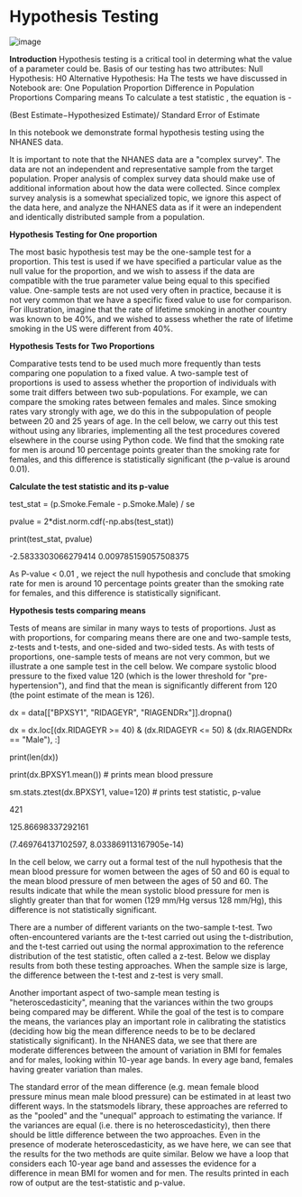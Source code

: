 # Hypothesis Testing

![image](https://github.com/tanumalik12/Hypothesis/assets/128899444/5001c26a-815b-4516-bc6a-62ce694df76f)

**Introduction**
Hypothesis testing is a critical tool in determing what the value of a parameter could be.
Basis of our testing has two attributes:
Null Hypothesis: H0
Alternative Hypothesis: Ha
The tests we have discussed in Notebook are:
One Population Proportion
Difference in Population Proportions
Comparing means
To calculate a test statistic , the equation is -

(Best Estimate−Hypothesized Estimate)/ Standard Error of Estimate

In this notebook we demonstrate formal hypothesis testing using the NHANES data.

It is important to note that the NHANES data are a "complex survey". The data are not an independent and representative sample from the target population. Proper analysis of complex survey data should make use of additional information about how the data were collected. Since complex survey analysis is a somewhat specialized topic, we ignore this aspect of the data here, and analyze the NHANES data as if it were an independent and identically distributed sample from a population.

**Hypothesis Testing for One proportion**

The most basic hypothesis test may be the one-sample test for a proportion. This test is used if we have specified a particular value as the null value for the proportion, and we wish to assess if the data are compatible with the true parameter value being equal to this specified value. One-sample tests are not used very often in practice, because it is not very common that we have a specific fixed value to use for comparison. For illustration, imagine that the rate of lifetime smoking in another country was known to be 40%, and we wished to assess whether the rate of lifetime smoking in the US were different from 40%.

**Hypothesis Tests for Two Proportions**

Comparative tests tend to be used much more frequently than tests comparing one population to a fixed value. A two-sample test of proportions is used to assess whether the proportion of individuals with some trait differs between two sub-populations. For example, we can compare the smoking rates between females and males. Since smoking rates vary strongly with age, we do this in the subpopulation of people between 20 and 25 years of age. In the cell below, we carry out this test without using any libraries, implementing all the test procedures covered elsewhere in the course using Python code. We find that the smoking rate for men is around 10 percentage points greater than the smoking rate for females, and this difference is statistically significant (the p-value is around 0.01).

**Calculate the test statistic and its p-value**


test_stat = (p.Smoke.Female - p.Smoke.Male) / se

pvalue = 2*dist.norm.cdf(-np.abs(test_stat))

print(test_stat, pvalue)

-2.5833303066279414 0.009785159057508375

As P-value < 0.01 , we reject the null hypothesis and conclude that smoking rate for men is around 10 percentage points greater than the smoking rate for females, and this difference is statistically significant.

**Hypothesis tests comparing means**

Tests of means are similar in many ways to tests of proportions. Just as with proportions, for comparing means there are one and two-sample tests, z-tests and t-tests, and one-sided and two-sided tests. As with tests of proportions, one-sample tests of means are not very common, but we illustrate a one sample test in the cell below. We compare systolic blood pressure to the fixed value 120 (which is the lower threshold for "pre-hypertension"), and find that the mean is significantly different from 120 (the point estimate of the mean is 126).


dx = data[["BPXSY1", "RIDAGEYR", "RIAGENDRx"]].dropna()

dx = dx.loc[(dx.RIDAGEYR >= 40) & (dx.RIDAGEYR <= 50) & (dx.RIAGENDRx == "Male"), :]

print(len(dx))

print(dx.BPXSY1.mean()) # prints mean blood pressure

sm.stats.ztest(dx.BPXSY1, value=120)  # prints test statistic, p-value

421

125.86698337292161

(7.469764137102597, 8.033869113167905e-14)

In the cell below, we carry out a formal test of the null hypothesis that the mean blood pressure for women between the ages of 50 and 60 is equal to the mean blood pressure of men between the ages of 50 and 60. The results indicate that while the mean systolic blood pressure for men is slightly greater than that for women (129 mm/Hg versus 128 mm/Hg), this difference is not statistically significant.

There are a number of different variants on the two-sample t-test. Two often-encountered variants are the t-test carried out using the t-distribution, and the t-test carried out using the normal approximation to the reference distribution of the test statistic, often called a z-test. Below we display results from both these testing approaches. When the sample size is large, the difference between the t-test and z-test is very small.


Another important aspect of two-sample mean testing is "heteroscedasticity", meaning that the variances within the two groups being compared may be different. While the goal of the test is to compare the means, the variances play an important role in calibrating the statistics (deciding how big the mean difference needs to be to be declared statistically significant). In the NHANES data, we see that there are moderate differences between the amount of variation in BMI for females and for males, looking within 10-year age bands. In every age band, females having greater variation than males.

The standard error of the mean difference (e.g. mean female blood pressure minus mean male blood pressure) can be estimated in at least two different ways. In the statsmodels library, these approaches are referred to as the "pooled" and the "unequal" approach to estimating the variance. If the variances are equal (i.e. there is no heteroscedasticity), then there should be little difference between the two approaches. Even in the presence of moderate heteroscedasticity, as we have here, we can see that the results for the two methods are quite similar. Below we have a loop that considers each 10-year age band and assesses the evidence for a difference in mean BMI for women and for men. The results printed in each row of output are the test-statistic and p-value.
